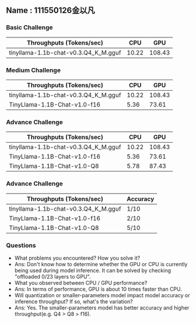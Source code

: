 ## Name : 111550126金以凡

### Basic Challenge
| Throughputs (Tokens/sec) | CPU      | GPU      | 
| --------                 | -------- | -------- | 
| tinyllama-1.1b-chat-v0.3.Q4_K_M.gguf  | 10.22     | 108.43     |


### Medium Challenge
| Throughputs (Tokens/sec) | CPU      | GPU      | 
| --------                 | -------- | -------- | 
| tinyllama-1.1b-chat-v0.3.Q4_K_M.gguf  | 10.22     | 108.43     |
| TinyLlama-1.1B-Chat-v1.0-f16  | 5.36     | 73.61     |



### Advance Challenge
| Throughputs (Tokens/sec) | CPU      | GPU      | 
| --------                 | -------- | -------- | 
| tinyllama-1.1b-chat-v0.3.Q4_K_M.gguf  | 10.22     | 108.43     |
| TinyLlama-1.1B-Chat-v1.0-f16  | 5.36     | 73.61     |
| TinyLlama-1.1B-Chat-v1.0-Q8  | 5.78     | 87.43     |


### Advance Challenge

| Throughputs (Tokens/sec) | Accuracy  |
| --------                 | --------  |
| tinyllama-1.1b-chat-v0.3.Q4_K_M.gguf | 1/10     |
| TinyLlama-1.1B-Chat-v1.0-f16         | 2/10     |
| TinyLlama-1.1B-Chat-v1.0-Q8          | 5/10     |

### Questions
* What problems you encountered? How you solve it?
* Ans: Don't know how to determine whether the GPU or CPU is currently being used during model inference. It can be solved by checking "offloaded 0/23 layers to GPU".
* What you observed between CPU / GPU performance?
* Ans: In terms of performance, GPU is about 10 times faster than CPU.
* Will quantization or smaller-parameters model impact model accuracy or inference throughput? If so, what's the variation?
* Ans: Yes. The smaller-parameters model has better accuracy and higher throughput(e.g. Q4 > Q8 > f16).



